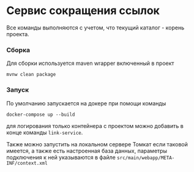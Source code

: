 # Сервис сокращения ссылок

Все команды выполняются с учетом, что текущий каталог - корень проекта.

### Сборка

Для сборки используется maven wrapper включенный в проект
```
mvnw clean package
```

### Запуск

По умолчанию запускается на докере при помощи команды
```
docker-compose up --build
```
для логирования только контейнера с проектом можно добавить в конце команды ```link-service```.

Также можно запустить на локальном сервере Томкат если таковой имеется, а также есть настроенная база данных, параметры
подключения к ней указываются в файле ```src/main/webapp/META-INF/context.xml```
